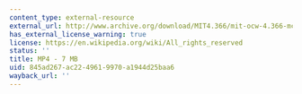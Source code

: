 ```yaml
---
content_type: external-resource
external_url: http://www.archive.org/download/MIT4.366/mit-ocw-4.366-mcanulty-nobody-220k.mp4
has_external_license_warning: true
license: https://en.wikipedia.org/wiki/All_rights_reserved
status: ''
title: MP4 - 7 MB
uid: 845ad267-ac22-4961-9970-a1944d25baa6
wayback_url: ''
---
```

